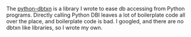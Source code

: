 The [python-dbtxn](https://github.com/echaozh/python-dbtxn) is a library I wrote to ease db accessing from Python programs. Directly calling Python DBI leaves a lot of boilerplate code all over the place, and boilerplate code is bad. I googled, and there are no dbtxn like libraries, so I wrote my own.
